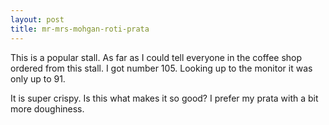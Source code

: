 ```yaml
---
layout: post
title: mr-mrs-mohgan-roti-prata
---
```


This is a popular stall. As far as I could tell everyone in the coffee shop ordered from this stall. I got number 105. Looking up to the monitor it was only up to 91. 

It is super crispy. Is this what makes it so good? I prefer my prata with a bit more doughiness. 